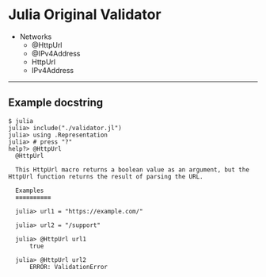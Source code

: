 # Julia Original Validator

 - Networks
   - @HttpUrl
   - @IPv4Address
   - HttpUrl
   - IPv4Address

***

## Example docstring

```julia-repl
$ julia
julia> include("./validator.jl")
julia> using .Representation
julia> # press "?"
help?> @HttpUrl
  @HttpUrl

  This HttpUrl macro returns a boolean value as an argument, but the HttpUrl function returns the result of parsing the URL.

  Examples
  ≡≡≡≡≡≡≡≡≡≡

  julia> url1 = "https://example.com/"
  
  julia> url2 = "/support"
  
  julia> @HttpUrl url1
      true
  
  julia> @HttpUrl url2
      ERROR: ValidationError
```